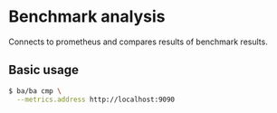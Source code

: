 # Benchmark analysis

Connects to prometheus and compares results of benchmark results.

## Basic usage

```bash
$ ba/ba cmp \
  --metrics.address http://localhost:9090
```
